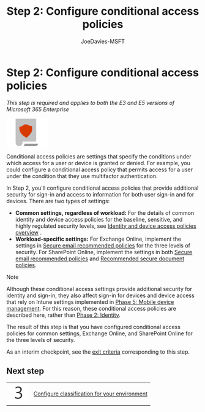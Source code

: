 ﻿---
title: "Step 2: Configure conditional access policies"
ms.author: josephd
author: JoeDavies-MSFT
manager: laurawi
ms.date: 03/09/2018
ms.audience: ITPro
ms.topic: article
ms.service: o365-solutions
localization_priority: Priority
ms.collection: 
- Ent_O365
- Strat_O365_Enterprise
ms.custom:
description: Understand the role of and configure conditional access policies.
---

# Step 2: Configure conditional access policies

*This step is required and applies to both the E3 and E5 versions of Microsoft 365 Enterprise*

![](./media/deploy-foundation-infrastructure/infoprotection_icon-small.png)

Conditional access policies are settings that specify the conditions under which access for a user or device is granted or denied. For example, you could configure a conditional access policy that permits access for a user under the condition that they use multifactor authentication.

In Step 2, you'll configure conditional access policies that provide additional security for sign-in and access to information for both user sign-in and for devices. There are two types of settings:

- **Common settings, regardless of workload:** For the details of common identity and device access policies for the baseline, sensitive, and highly regulated security levels, see [Identity and device access policies overview](identity-device-policies.md) .
- **Workload-specific settings:** For Exchange Online, implement the settings in [Secure email recommended policies](secure-email-recommended-policies.md) for the three levels of security. For SharePoint Online, implement the settings in both [Secure email recommended policies](secure-email-recommended-policies.md) and [Recommended secure document policies](sharepoint-file-access-policies.md). 

>[!Note]
>Although these conditional access settings provide additional security for identity and sign-in, they also affect sign-in for devices and device access that rely on Intune settings implemented in [Phase 5: Mobile device management](mobility-infrastructure.md). For this reason, these conditional access policies are described here, rather than [Phase 2: Identity](identity-infrastructure.md).
>

The result of this step is that you have configured conditional access policies for common settings, Exchange Online, and SharePoint Online for the three levels of security.

As an interim checkpoint, see the [exit criteria](infoprotect-exit-criteria.md#crit-infoprotect-step2) corresponding to this step.

## Next step

|||
|:-------|:-----|
|![](./media/stepnumbers/Step3.png)|[Configure classification for your environment](infoprotect-configure-classification.md)|

